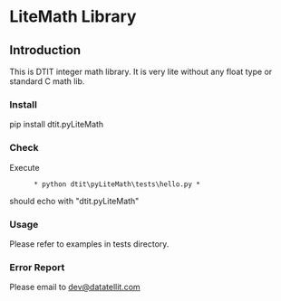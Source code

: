 # LiteMath Library

## Introduction
This is DTIT integer math library. It is very lite without any float type or standard C math lib.

### Install
pip install dtit.pyLiteMath

### Check
Execute
   
          * python dtit\pyLiteMath\tests\hello.py *

should echo with "dtit.pyLiteMath"

### Usage
Please refer to examples in tests directory.

### Error Report
Please email to dev@datatellit.com
